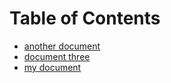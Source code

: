 # Table of Contents

- [another document](another_document/document.md)
- [document three](document_three/document.md)
- [my document](my_document/document.md)
